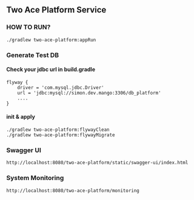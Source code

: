 ## Two Ace Platform Service

### HOW TO RUN?
    ./gradlew two-ace-platform:appRun

### Generate Test DB
#### Check your jdbc url in build.gradle

    flyway {
        driver = 'com.mysql.jdbc.Driver'
        url = 'jdbc:mysql://simon.dev.mango:3306/db_platform'
        ....
    }
#### init & apply    
    ./gradlew two-ace-platform:flywayClean
    ./gradlew two-ace-platform:flywayMigrate
    
### Swagger UI
    http://localhost:8080/two-ace-platform/static/swagger-ui/index.html

### System Monitoring
    http://localhost:8080/two-ace-platform/monitoring